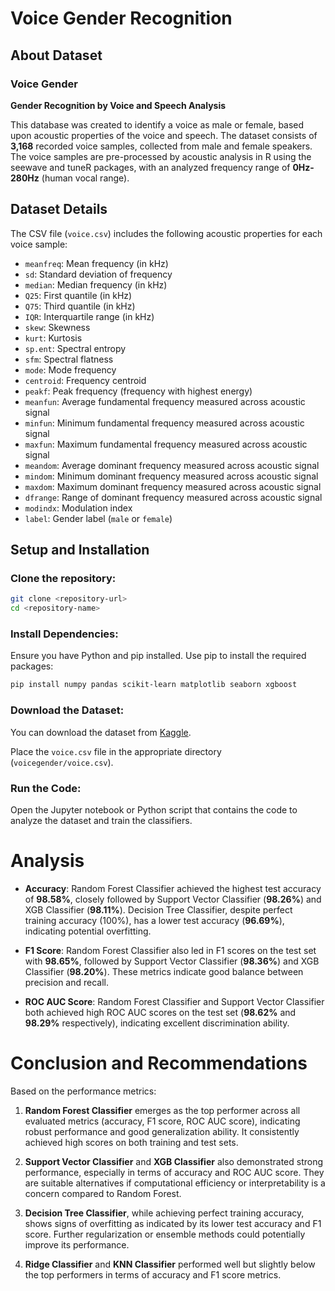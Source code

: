 # Voice Gender Recognition
## About Dataset

### Voice Gender
**Gender Recognition by Voice and Speech Analysis**

This database was created to identify a voice as male or female, based upon acoustic properties of the voice and speech. The dataset consists of **3,168** recorded voice samples, collected from male and female speakers. The voice samples are pre-processed by acoustic analysis in R using the seewave and tuneR packages, with an analyzed frequency range of **0Hz-280Hz** (human vocal range).

## Dataset Details

The CSV file (`voice.csv`) includes the following acoustic properties for each voice sample:

- `meanfreq`: Mean frequency (in kHz)
- `sd`: Standard deviation of frequency
- `median`: Median frequency (in kHz)
- `Q25`: First quantile (in kHz)
- `Q75`: Third quantile (in kHz)
- `IQR`: Interquartile range (in kHz)
- `skew`: Skewness
- `kurt`: Kurtosis
- `sp.ent`: Spectral entropy
- `sfm`: Spectral flatness
- `mode`: Mode frequency
- `centroid`: Frequency centroid
- `peakf`: Peak frequency (frequency with highest energy)
- `meanfun`: Average fundamental frequency measured across acoustic signal
- `minfun`: Minimum fundamental frequency measured across acoustic signal
- `maxfun`: Maximum fundamental frequency measured across acoustic signal
- `meandom`: Average dominant frequency measured across acoustic signal
- `mindom`: Minimum dominant frequency measured across acoustic signal
- `maxdom`: Maximum dominant frequency measured across acoustic signal
- `dfrange`: Range of dominant frequency measured across acoustic signal
- `modindx`: Modulation index
- `label`: Gender label (`male` or `female`)


## Setup and Installation

### Clone the repository:

```bash
git clone <repository-url>
cd <repository-name>
```

### Install Dependencies:
Ensure you have Python and pip installed. Use pip to install the required packages:

```bash
pip install numpy pandas scikit-learn matplotlib seaborn xgboost
```
### Download the Dataset:
You can download the dataset from [Kaggle](https://www.kaggle.com/datasets/primaryobjects/voicegender/data).

Place the `voice.csv` file in the appropriate directory (`voicegender/voice.csv`).

### Run the Code:
Open the Jupyter notebook or Python script that contains the code to analyze the dataset and train the classifiers.

# Analysis

- **Accuracy**: Random Forest Classifier achieved the highest test accuracy of **98.58%**, closely followed by Support Vector Classifier (**98.26%**) and XGB Classifier (**98.11%**). Decision Tree Classifier, despite perfect training accuracy (100%), has a lower test accuracy (**96.69%**), indicating potential overfitting.

- **F1 Score**: Random Forest Classifier also led in F1 scores on the test set with **98.65%**, followed by Support Vector Classifier (**98.36%**) and XGB Classifier (**98.20%**). These metrics indicate good balance between precision and recall.

- **ROC AUC Score**: Random Forest Classifier and Support Vector Classifier both achieved high ROC AUC scores on the test set (**98.62%** and **98.29%** respectively), indicating excellent discrimination ability.

# Conclusion and Recommendations

Based on the performance metrics:

1. **Random Forest Classifier** emerges as the top performer across all evaluated metrics (accuracy, F1 score, ROC AUC score), indicating robust performance and good generalization ability. It consistently achieved high scores on both training and test sets.

2. **Support Vector Classifier** and **XGB Classifier** also demonstrated strong performance, especially in terms of accuracy and ROC AUC score. They are suitable alternatives if computational efficiency or interpretability is a concern compared to Random Forest.

3. **Decision Tree Classifier**, while achieving perfect training accuracy, shows signs of overfitting as indicated by its lower test accuracy and F1 score. Further regularization or ensemble methods could potentially improve its performance.

4. **Ridge Classifier** and **KNN Classifier** performed well but slightly below the top performers in terms of accuracy and F1 score metrics.
